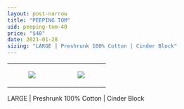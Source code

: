 ```yaml
---
layout: post-narrow
title: "PEEPING TOM"
uid: peeping-tom-40
price: "$40"
date: 2021-01-28
sizing: "LARGE | Preshrunk 100% Cotton | Cinder Block"
---
```




<table style="width:100%;"><tr><td style="vertical-align:top;">
      <figure class="tmblr-full" data-orig-height="2048" data-orig-width="1365" data-orig-src="https://concertshirts.netlify.app/shirts/0358/0358-01.jpg"><img src="https://64.media.tumblr.com/26e2028861134ec55038731eff8d5836/622bd2deb5fdfff5-ee/s540x810/e823b0482048a87bc3aaa34e09e618ec5d4a55de.jpg" data-orig-height="2048" data-orig-width="1365" data-orig-src="https://concertshirts.netlify.app/shirts/0358/0358-01.jpg"/></figure></td>
    <td style="vertical-align:top;">
      <figure class="tmblr-full" data-orig-height="2048" data-orig-width="1365" data-orig-src="https://concertshirts.netlify.app/shirts/0358/0358-02.jpg"><img src="https://64.media.tumblr.com/5a2c718572259adaf33db7e0c679362f/622bd2deb5fdfff5-36/s540x810/498045966fa86c2ab1b8b66c484f823805adfc4b.jpg" data-orig-height="2048" data-orig-width="1365" data-orig-src="https://concertshirts.netlify.app/shirts/0358/0358-02.jpg"/></figure></td>
  </tr></table><p>
  LARGE | Preshrunk 100% Cotton | Cinder Block
</p>
